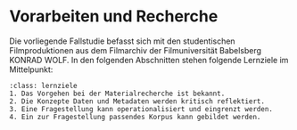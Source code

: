 # Vorarbeiten und Recherche
Die vorliegende Fallstudie befasst sich mit den studentischen Filmproduktionen aus dem Filmarchiv der Filmuniversität Babelsberg KONRAD WOLF. In den folgenden Abschnitten stehen folgende Lernziele im Mittelpunkt:

```{admonition} Schritte zur Findung einer Fragestellung
:class: lernziele
1. Das Vorgehen bei der Materialrecherche ist bekannt.
2. Die Konzepte Daten und Metadaten werden kritisch reflektiert.
3. Eine Fragestellung kann operationalisiert und eingrenzt werden.
4. Ein zur Fragestellung passendes Korpus kann gebildet werden.
```